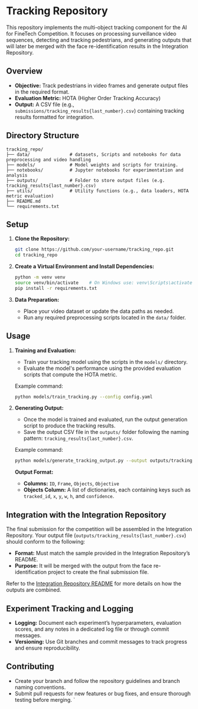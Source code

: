 # Tracking Repository

This repository implements the multi-object tracking component for the AI for FineTech Competition. It focuses on processing surveillance video sequences, detecting and tracking pedestrians, and generating outputs that will later be merged with the face re-identification results in the Integration Repository.

## Overview

- **Objective:** Track pedestrians in video frames and generate output files in the required format.
- **Evaluation Metric:** HOTA (Higher Order Tracking Accuracy)
- **Output:** A CSV file (e.g., `submissions/tracking_results{last_number}.csv`) containing tracking results formatted for integration.

## Directory Structure

```
tracking_repo/
├── data/               # datasets, Scripts and notebooks for data preprocessing and video handling
├── models/             # Model weights and scripts for training.
├── notebooks/          # Jupyter notebooks for experimentation and analysis
├── outputs/            # Folder to store output files (e.g. tracking_results{last_number}.csv)
├── utils/              # Utility functions (e.g., data loaders, HOTA metric evaluation)
├── README.md
└── requirements.txt
```

## Setup

1. **Clone the Repository:**

   ```bash
   git clone https://github.com/your-username/tracking_repo.git
   cd tracking_repo
   ```

2. **Create a Virtual Environment and Install Dependencies:**

   ```bash
   python -m venv venv
   source venv/bin/activate    # On Windows use: venv\Scripts\activate
   pip install -r requirements.txt
   ```

3. **Data Preparation:**

   - Place your video dataset or update the data paths as needed.
   - Run any required preprocessing scripts located in the `data/` folder.

## Usage

1. **Training and Evaluation:**

   - Train your tracking model using the scripts in the `models/` directory.
   - Evaluate the model's performance using the provided evaluation scripts that compute the HOTA metric.

   Example command:

   ```bash
   python models/train_tracking.py --config config.yaml
   ```

2. **Generating Output:**

   - Once the model is trained and evaluated, run the output generation script to produce the tracking results.
   - Save the output CSV file in the `outputs/` folder following the naming pattern: `tracking_results{last_number}.csv`.

   Example command:

   ```bash
   python models/generate_tracking_output.py --output outputs/tracking_results1.csv
   ```

   **Output Format:**

   - **Columns:** `ID`, `Frame`, `Objects`, `Objective`
   - **Objects Column:** A list of dictionaries, each containing keys such as `tracked_id`, `x`, `y`, `w`, `h`, and `confidence`.

## Integration with the Integration Repository

The final submission for the competition will be assembled in the Integration Repository. Your output file (`outputs/tracking_results{last_number}.csv`) should conform to the following:

- **Format:** Must match the sample provided in the Integration Repository’s README.
- **Purpose:** It will be merged with the output from the face re-identification project to create the final submission file.

Refer to the [Integration Repository README](https://github.com/InceptionISA/Multi-Object-Tracking) for more details on how the outputs are combined.

## Experiment Tracking and Logging

- **Logging:** Document each experiment’s hyperparameters, evaluation scores, and any notes in a dedicated log file or through commit messages.
- **Versioning:** Use Git branches and commit messages to track progress and ensure reproducibility.

## Contributing

- Create your branch and follow the repository guidelines and branch naming conventions.
- Submit pull requests for new features or bug fixes, and ensure thorough testing before merging.
  `
